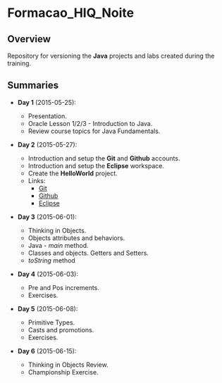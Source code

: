 # Formacao_HIQ_Noite
## Overview
Repository for versioning the **Java** projects and labs created during the training.

## Summaries
* **Day 1** (2015-05-25):
  * Presentation.
  * Oracle Lesson 1/2/3 - Introduction to Java.
  * Review course topics for Java Fundamentals.

* **Day 2** (2015-05-27):
  * Introduction and setup the **Git** and **Github** accounts. 
  * Introduction and setup the **Eclipse** workspace.
  * Create the **HelloWorld** project.
  * Links:
	* [Git](http://git-scm.com/)
	* [Github](https://github.com/)
	* [Eclipse](https://www.eclipse.org/)

* **Day 3** (2015-06-01):
  * Thinking in Objects.
  * Objects attributes and behaviors.
  * Java - *main* method.
  * Classes and objects. Getters and Setters.
  * *toString* method

* **Day 4** (2015-06-03):
  * Pre and Pos increments.
  * Exercises.

* **Day 5** (2015-06-08):
  * Primitive Types.
  * Casts and promotions.
  * Exercises.

* **Day 6** (2015-06-15):
  * Thinking in Objects Review.
  * Championship Exercise.
